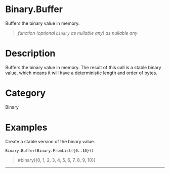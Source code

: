 # Binary.Buffer
Buffers the binary value in memory.
> _function (optional <code>binary</code> as nullable any) as nullable any_

# Description 
Buffers the binary value in memory.  The result of this call is a stable binary value, which means it will have a deterministic length and order of bytes.
# Category 
Binary
# Examples 
Create a stable version of the binary value.
```
Binary.Buffer(Binary.FromList({0..10}))
```
> #binary({0, 1, 2, 3, 4, 5, 6, 7, 8, 9, 10})

***
